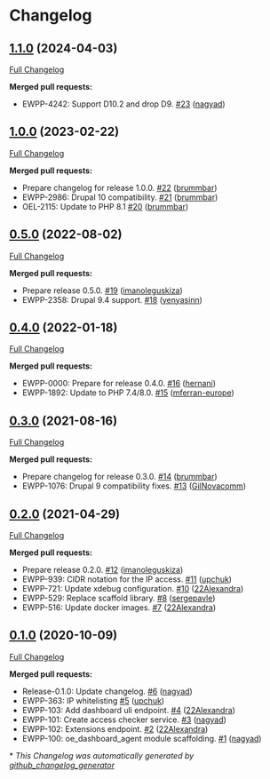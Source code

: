 # Changelog

## [1.1.0](https://github.com/openeuropa/oe_dashboard_agent/tree/1.1.0) (2024-04-03)

[Full Changelog](https://github.com/openeuropa/oe_dashboard_agent/compare/1.0.0...1.1.0)

**Merged pull requests:**

- EWPP-4242: Support D10.2 and drop D9. [\#23](https://github.com/openeuropa/oe_dashboard_agent/pull/23) ([nagyad](https://github.com/nagyad))

## [1.0.0](https://github.com/openeuropa/oe_dashboard_agent/tree/1.0.0) (2023-02-22)

[Full Changelog](https://github.com/openeuropa/oe_dashboard_agent/compare/0.5.0...1.0.0)

**Merged pull requests:**

- Prepare changelog for release 1.0.0. [\#22](https://github.com/openeuropa/oe_dashboard_agent/pull/22) ([brummbar](https://github.com/brummbar))
- EWPP-2986: Drupal 10 compatibility. [\#21](https://github.com/openeuropa/oe_dashboard_agent/pull/21) ([brummbar](https://github.com/brummbar))
- OEL-2115: Update to PHP 8.1 [\#20](https://github.com/openeuropa/oe_dashboard_agent/pull/20) ([brummbar](https://github.com/brummbar))

## [0.5.0](https://github.com/openeuropa/oe_dashboard_agent/tree/0.5.0) (2022-08-02)

[Full Changelog](https://github.com/openeuropa/oe_dashboard_agent/compare/0.4.0...0.5.0)

**Merged pull requests:**

- Prepare release 0.5.0. [\#19](https://github.com/openeuropa/oe_dashboard_agent/pull/19) ([imanoleguskiza](https://github.com/imanoleguskiza))
- EWPP-2358: Drupal 9.4 support. [\#18](https://github.com/openeuropa/oe_dashboard_agent/pull/18) ([yenyasinn](https://github.com/yenyasinn))

## [0.4.0](https://github.com/openeuropa/oe_dashboard_agent/tree/0.4.0) (2022-01-18)

[Full Changelog](https://github.com/openeuropa/oe_dashboard_agent/compare/0.3.0...0.4.0)

**Merged pull requests:**

- EWPP-0000: Prepare for release 0.4.0. [\#16](https://github.com/openeuropa/oe_dashboard_agent/pull/16) ([hernani](https://github.com/hernani))
- EWPP-1892: Update to PHP 7.4/8.0. [\#15](https://github.com/openeuropa/oe_dashboard_agent/pull/15) ([mferran-europe](https://github.com/mferran-europe))

## [0.3.0](https://github.com/openeuropa/oe_dashboard_agent/tree/0.3.0) (2021-08-16)

[Full Changelog](https://github.com/openeuropa/oe_dashboard_agent/compare/0.2.0...0.3.0)

**Merged pull requests:**

- Prepare changelog for release 0.3.0. [\#14](https://github.com/openeuropa/oe_dashboard_agent/pull/14) ([brummbar](https://github.com/brummbar))
- EWPP-1076: Drupal 9 compatibility fixes. [\#13](https://github.com/openeuropa/oe_dashboard_agent/pull/13) ([GilNovacomm](https://github.com/GilNovacomm))

## [0.2.0](https://github.com/openeuropa/oe_dashboard_agent/tree/0.2.0) (2021-04-29)

[Full Changelog](https://github.com/openeuropa/oe_dashboard_agent/compare/0.1.0...0.2.0)

**Merged pull requests:**

- Prepare release 0.2.0. [\#12](https://github.com/openeuropa/oe_dashboard_agent/pull/12) ([imanoleguskiza](https://github.com/imanoleguskiza))
- EWPP-939: CIDR notation for the IP access. [\#11](https://github.com/openeuropa/oe_dashboard_agent/pull/11) ([upchuk](https://github.com/upchuk))
- EWPP-721: Update xdebug configuration. [\#10](https://github.com/openeuropa/oe_dashboard_agent/pull/10) ([22Alexandra](https://github.com/22Alexandra))
- EWPP-529: Replace scaffold library. [\#8](https://github.com/openeuropa/oe_dashboard_agent/pull/8) ([sergepavle](https://github.com/sergepavle))
- EWPP-516: Update docker images. [\#7](https://github.com/openeuropa/oe_dashboard_agent/pull/7) ([22Alexandra](https://github.com/22Alexandra))

## [0.1.0](https://github.com/openeuropa/oe_dashboard_agent/tree/0.1.0) (2020-10-09)

[Full Changelog](https://github.com/openeuropa/oe_dashboard_agent/compare/eb7b10fb7ccc8c46d40dceaed2c685177929f4af...0.1.0)

**Merged pull requests:**

- Release-0.1.0: Update changelog. [\#6](https://github.com/openeuropa/oe_dashboard_agent/pull/6) ([nagyad](https://github.com/nagyad))
- EWPP-363: IP whitelisting [\#5](https://github.com/openeuropa/oe_dashboard_agent/pull/5) ([upchuk](https://github.com/upchuk))
- EWPP-103: Add dashboard uli endpoint. [\#4](https://github.com/openeuropa/oe_dashboard_agent/pull/4) ([22Alexandra](https://github.com/22Alexandra))
- EWPP-101: Create access checker service. [\#3](https://github.com/openeuropa/oe_dashboard_agent/pull/3) ([nagyad](https://github.com/nagyad))
- EWPP-102: Extensions endpoint. [\#2](https://github.com/openeuropa/oe_dashboard_agent/pull/2) ([22Alexandra](https://github.com/22Alexandra))
- EWPP-100: oe\_dashboard\_agent module scaffolding. [\#1](https://github.com/openeuropa/oe_dashboard_agent/pull/1) ([nagyad](https://github.com/nagyad))



\* *This Changelog was automatically generated by [github_changelog_generator](https://github.com/github-changelog-generator/github-changelog-generator)*
